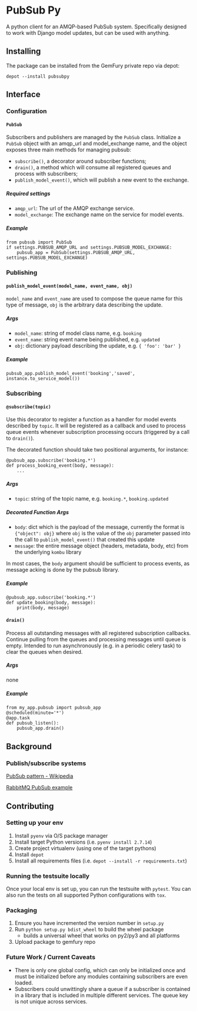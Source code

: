 # PubSub Py

A python client for an AMQP-based PubSub system. Specifically designed to work with Django model updates, but can be used with anything.

## Installing

The package can be installed from the GemFury private repo via depot:
```
depot --install pubsubpy
```

## Interface

### Configuration

#### `PubSub`

Subscribers and publishers are managed by the `PubSub` class. Initialize a `PubSub` object with an amqp_url and model_exchange name, and the object exposes three main methods for managing pubsub:

- `subscribe()`, a decorator around subscriber functions;
- `drain()`, a method which will consume all registered queues and process with subscribers;
- `publish_model_event()`, which will publish a new event to the exchange.

##### Required settings
* `amqp_url`: The url of the AMQP exchange service.
* `model_exchange`: The exchange name on the service for model events.

##### Example
```
from pubsub import PubSub
if settings.PUBSUB_AMQP_URL and settings.PUBSUB_MODEL_EXCHANGE:
	pubsub_app = PubSub(settings.PUBSUB_AMQP_URL, settings.PUBSUB_MODEL_EXCHANGE)
```

### Publishing

#### `publish_model_event(model_name, event_name, obj)`

`model_name` and `event_name` are used to compose the queue name for this type of message, `obj` is the arbitrary data describing the update.

##### Args
* `model_name`: string of model class name, e.g. `booking`
* `event_name`: string event name being published, e.g. `updated`
* `obj`: dictionary payload describing the update, e.g. `{ 'foo': 'bar' }`

##### Example
```
pubsub_app.publish_model_event('booking','saved', instance.to_service_model())
```

### Subscribing

#### `@subscribe(topic)`

Use this decorator to register a function as a handler for model events described by `topic`. It will be registered as a callback and used to process queue events whenever subscription processing occurs (triggered by a call to `drain()`).

The decorated function should take two positional arguments, for instance:
```
@pubsub_app.subscribe('booking.*')
def process_booking_event(body, message):
    ...
```

##### Args
* `topic`: string of the topic name, e.g. `booking.*`, `booking.updated`

##### Decorated Function Args
* `body`: dict which is the payload of the message, currently the format is `{"object": obj}` where `obj` is the value of the `obj` parameter passed into the call to `publish_model_event()` that created this update
* `message`: the entire message object (headers, metadata, body, etc) from the underlying `kombu` library

In most cases, the `body` argument should be sufficient to process events, as message acking is done by the pubsub library.

##### Example
```
@pubsub_app.subscribe('booking.*')
def update_booking(body, message):
    print(body, message)
```

#### `drain()`

Process all outstanding messages with all registered subscription callbacks. Continue pulling from the queues and processing messages until queue is empty. Intended to run asynchronously (e.g. in a periodic celery task) to clear the queues when desired.

##### Args
none

##### Example
```
from my_app.pubsub import pubsub_app
@scheduled(minute='*')
@app.task
def pubsub_listen():
    pubsub_app.drain()
```

## Background

### Publish/subscribe systems

[PubSub pattern - Wikipedia](https://en.wikipedia.org/wiki/Publish%E2%80%93subscribe_pattern)

[RabbitMQ PubSub example](https://www.rabbitmq.com/tutorials/tutorial-three-python.html)

## Contributing

### Setting up your env

1. Install `pyenv` via O/S package manager
1. Install target Python versions (i.e. `pyenv install 2.7.14`)
1. Create project virtualenv (using one of the target pythons)
1. Install `depot`
1. Install all requirements files (i.e. `depot --install -r requirements.txt`)

### Running the testsuite locally

Once your local env is set up, you can run the testsuite with `pytest`.
You can also run the tests on all supported Python configurations with `tox`.

### Packaging

1. Ensure you have incremented the version number in `setup.py`
1. Run `python setup.py bdist_wheel` to build the wheel package
    * builds a universal wheel that works on py2/py3 and all platforms
1. Upload package to gemfury repo

### Future Work / Current Caveats

* There is only one global config, which can only be initialized once and must be initialized before any modules containing subscribers are even loaded.
* Subscribers could unwittingly share a queue if a subscriber is contained in a library that is included in multiple different services. The queue key is not unique across services.

